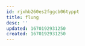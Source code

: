 ```yaml
---
id: rjxhb260es2fggcb06typpt
title: flung
desc: ''
updated: 1670192931250
created: 1670192931250
---
```

